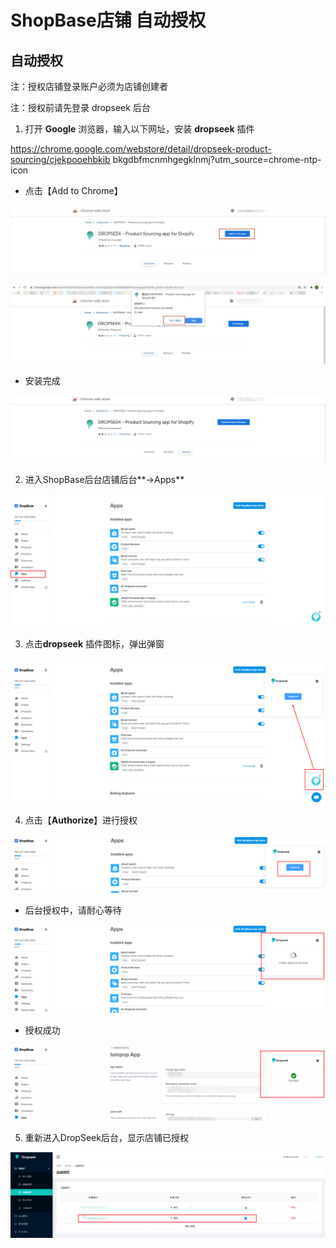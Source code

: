 # ShopBase店铺 自动授权

## **自动授权**

注：授权店铺登录账户必须为店铺创建者

注：授权前请先登录 dropseek 后台

1. 打开 **Google** 浏览器，输入以下网址，安装 **dropseek** 插件

https://chrome.google.com/webstore/detail/dropseek-product-sourcing/cjekpooehbkib bkgdbfmcnmhgegklnmj?utm\_source=chrome-ntp-icon

* 点击【Add to Chrome】

![](../.gitbook/assets/0%20%281%29%20%281%29%20%282%29.jpeg)

![](../.gitbook/assets/1%20%281%29%20%281%29%20%284%29.jpeg)

* 安装完成

![](../.gitbook/assets/2%20%281%29%20%281%29.jpeg)

2. 进入ShopBase后台店铺后台**-&gt;Apps**

![](../.gitbook/assets/3%20%283%29%20%283%29%20%284%29.png)

3. 点击**dropseek** 插件图标，弹出弹窗

![](../.gitbook/assets/4%20%283%29%20%282%29%20%281%29.png)

4. 点击【**Authorize**】进行授权

![](../.gitbook/assets/5%20%283%29%20%282%29%20%281%29.png)

* 后台授权中，请耐心等待

![](../.gitbook/assets/6%20%283%29%20%282%29.png)

* 授权成功

![](../.gitbook/assets/success_auto.png)

5. 重新进入DropSeek后台，显示店铺已授权

![&#x5E97;&#x94FA;&#x7ED1;&#x5B9A;&#x6210;&#x529F;](../.gitbook/assets/23%20%283%29%20%285%29%20%282%29.png)

